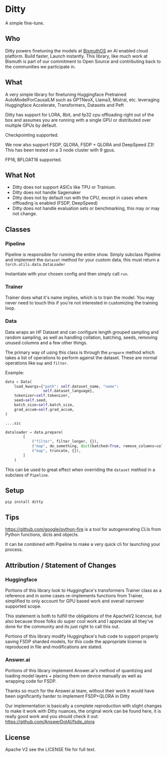 # Ditty

A simple fine-tune.

## Who

Ditty powers finetuning the models at [BismuthOS](https://www.bismuthos.com) an AI enabled cloud platform. Build faster, Launch instantly. This library, like much work at Bismuth is part of our commitment to Open Source and contributing back to the communities we participate in.

## What
A very simple library for finetuning Huggingface Pretrained AutoModelForCausalLM such as GPTNeoX, Llama3, Mistral, etc. leveraging Huggingface Accelerate, Transformers, Datasets and Peft

Ditty has support for LORA, 8bit, and fp32 cpu offloading right out of the box and assumes you are running with a single GPU or distributed over multiple GPUs by default.

Checkpointing supported.

We now also support FSDP, QLORA, FSDP + QLORA and DeepSpeed Z3! This has been tested on a 3 node cluster with 9 gpus.

FP16, BFLOAT16 supported.

## What Not
- Ditty does not support ASICs like TPU or Trainium.
- Ditty does not handle Sagemaker
- Ditty does not by default run with the CPU, except in cases where offloading is enabled (FSDP, DeepSpeed)
- Ditty does not handle evaluation sets or benchmarking, this may or may not change.

## Classes

### Pipeline

Pipeline is responsible for running the entire show. Simply subclass Pipeline and implement the `dataset` method for your custom data, this must return a `torch.utils.data.DataLoader`

Instantiate with your chosen config and then simply call `run`.

### Trainer

Trainer does what it's name implies, which is to train the model. You may never need to touch this if you're not interested in customizing the training loop.

### Data

Data wraps an HF Dataset and can configure length grouped sampling and random sampling, as well as handling collation, batching, seeds, removing unused columns and a few other things.

The primary way of using this class is through the `prepare` method which takes a list of operations to perform against the dataset. These are normal operations like `map` and `filter`.

Example:
```python
data = Data(
    load_kwargs={"path": self.dataset_name, "name":
                 self.dataset_language},
    tokenizer=self.tokenizer,
    seed=self.seed,
    batch_size=self.batch_size,
    grad_accum=self.grad_accum,
)

....sic

dataloader = data.prepare(
        [
            ("filter", filter_longer, {}),
            ("map", do_something, dict(batched=True, remove_columns=columns)), 
            ("map", truncate, {}),
        ]
    )
```

This can be used to great effect when overriding the `dataset` method in a subclass of `Pipeline`.

## Setup

```
pip install ditty
```


## Tips

https://github.com/google/python-fire is a tool for autogenerating CLIs from Python functions, dicts and objects.

It can be combined with Pipeline to make a very quick cli for launching your process.

## Attribution / Statement of Changes

### Huggingface

Portions of this library look to Huggingface's transformers Trainer class as a reference and in some cases re-implements functions from Trainer, simplified to only account for GPU based work and overall narrower supported scope.

This statement is both to fulfill the obligations of the ApacheV2 licencse, but also because those folks do super cool work and I appreciate all they've done for the community and its just right to call this out.

Portions of this library modify Huggingface's hub code to support properly saving FSDP sharded models, for this code the appropriate license is reproduced in file and modifications are stated.

### Answer.ai

Portions of this library implement Answer.ai's method of quantizing and loading model layers + placing them on device manually as well as wrapping code for FSDP. 

Thanks so much for the Answer.ai team, without their work it would have been significantly harder to implement FSDP+QLORA in Ditty

Our implementation is basically a complete reproduction with slight changes to make it work with Ditty nuances, the original work can be found here, it is really good work and you should check it out:
https://github.com/AnswerDotAI/fsdp_qlora

## License

Apache V2 see the LICENSE file for full text.
